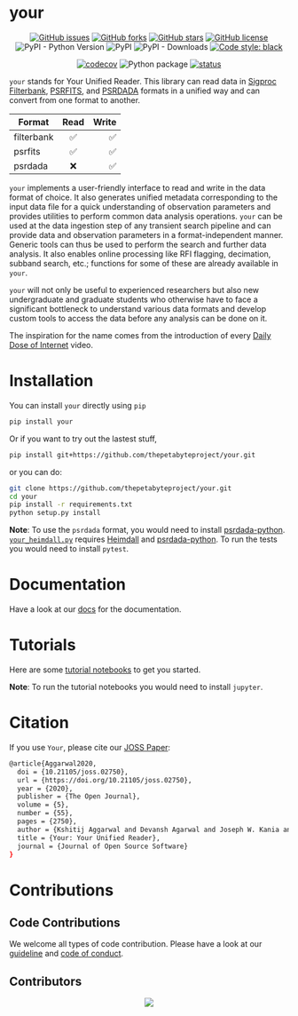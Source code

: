 # your


<div align="center">
    
[![GitHub issues](https://img.shields.io/github/issues/thepetabyteproject/your?style=flat-square)](https://github.com/thepetabyteproject/your/issues)
[![GitHub forks](https://img.shields.io/github/forks/thepetabyteproject/your?style=flat-square)](https://github.com/thepetabyteproject/your/network)
[![GitHub stars](https://img.shields.io/github/stars/thepetabyteproject/your?style=flat-square)](https://github.com/thepetabyteproject/your/stargazers)
[![GitHub license](https://img.shields.io/github/license/thepetabyteproject/your?style=flat-square)](https://github.com/thepetabyteproject/your/blob/master/LICENSE)
![PyPI - Python Version](https://img.shields.io/pypi/pyversions/your?style=flat-square)
![PyPI](https://img.shields.io/pypi/v/your?style=flat-square)
![PyPI - Downloads](https://img.shields.io/pypi/dm/your?style=flat-square)
[![Code style: black](https://img.shields.io/badge/code%20style-black-000000.svg?style=flat-square)](https://github.com/psf/black)

[![codecov](https://codecov.io/gh/thepetabyteproject/your/branch/master/graph/badge.svg?style=flat-square)](https://codecov.io/gh/thepetabyteproject/your)
![Python package](https://github.com/thepetabyteproject/your/workflows/Python%20package/badge.svg?style=flat-square)
[![status](https://joss.theoj.org/papers/798844ebd352f563de28bb75515da674/status.svg?style=flat-square)](https://joss.theoj.org/papers/798844ebd352f563de28bb75515da674)

</div>


`your` stands for Your Unified Reader. This library can read data in [Sigproc Filterbank](http://sigproc.sourceforge.net), 
[PSRFITS](https://www.atnf.csiro.au/research/pulsar/psrfits_definition/Psrfits.html), 
and [PSRDADA](http://psrdada.sourceforge.net) formats in a unified way and can convert from one format to another. 

<div align="center">

| Format        | Read                     | Write               |
| ------------- |:-------------:           | -----:              |
| filterbank    | :white_check_mark:       | :white_check_mark:  |
| psrfits       | :white_check_mark:       | :white_check_mark:  |
| psrdada       | :x:                      | :white_check_mark:  |
    
</div>


`your` implements a user-friendly interface to read and write in the data format of choice. It also generates unified 
metadata corresponding to the input data file for a quick understanding of observation parameters and provides 
utilities to perform common data analysis operations. `your` can be used at the data ingestion step of any transient 
search pipeline and can provide data and observation parameters in a format-independent manner. Generic tools can thus 
be used to perform the search and further data analysis. It also enables online processing like RFI flagging, 
decimation, subband search, etc.; functions for some of these are already available in `your`.

`your` will not only be useful to experienced researchers but also new undergraduate and graduate students who otherwise 
have to face a significant bottleneck to understand various data formats and develop custom tools to access the data 
before any analysis can be done on it. 

The inspiration for the name comes from the introduction of every [Daily Dose of Internet](https://www.youtube.com/channel/UCdC0An4ZPNr_YiFiYoVbwaw) video.

# Installation
You can install `your` directly using `pip`

```bash
pip install your
```
Or if you want to try out the lastest stuff,
```bash
pip install git+https://github.com/thepetabyteproject/your.git
```

or you can do: 
```bash
git clone https://github.com/thepetabyteproject/your.git
cd your
pip install -r requirements.txt
python setup.py install
``` 

**Note**:
    To use the `psrdada` format, you would need to install [psrdada-python](https://github.com/TRASAL/psrdada-python). [`your_heimdall.py`](https://thepetabyteproject.github.io/your/bin/your_heimdall/) requires [Heimdall](https://sourceforge.net/projects/heimdall-astro/) and [psrdada-python](https://github.com/TRASAL/psrdada-python). 
    To run the tests you would need to install `pytest`. 


# Documentation
Have a look at our [docs](https://thepetabyteproject.github.io/your/) for the documentation.

# Tutorials
Here are some [tutorial notebooks](https://github.com/devanshkv/your/tree/master/examples) to get you started.

**Note**: 
    To run the tutorial notebooks you would need to install `jupyter`. 

# Citation
If you use `Your`, please cite our [JOSS Paper](https://joss.theoj.org/papers/10.21105/joss.02750):

```bash
@article{Aggarwal2020,
  doi = {10.21105/joss.02750},
  url = {https://doi.org/10.21105/joss.02750},
  year = {2020},
  publisher = {The Open Journal},
  volume = {5},
  number = {55},
  pages = {2750},
  author = {Kshitij Aggarwal and Devansh Agarwal and Joseph W. Kania and William Fiore and Reshma Anna Thomas and Scott M. Ransom and Paul B. Demorest and Robert S. Wharton and Sarah Burke-Spolaor and Duncan R. Lorimer and Maura A. Mclaughlin and Nathaniel Garver-Daniels},
  title = {Your: Your Unified Reader},
  journal = {Journal of Open Source Software}
}
```
# Contributions

## Code Contributions
We welcome all types of code contribution. Please have a look at our [guideline](CONTRIBUTING.md) and [code of conduct](CODE_OF_CONDUCT.md).

## Contributors
<p align="center">
<a href="https://github.com/thepetabyteproject/your/graphs/contributors">
  <img src="https://contrib.rocks/image?repo=thepetabyteproject/your" />
</a>
</p>
